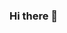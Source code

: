 ### Hi there 👋

<!--
**khaizbt/khaizbt** is a ✨ _special_ ✨ repository because its `README.md` (this file) appears on your GitHub profile.

Here are some ideas to get you started:

- 🔭 I’m currently working on Technopartner Indonesia
- 🌱 I’m currently learning Golang Advance
- 👯 I’m looking to collaborate on Freelance Project
- 🤔 I’m looking for help with Your Bug
- 💬 Ask me about ...
- 📫 How to reach me: ...
- 😄 Pronouns: ...
- ⚡ Fun fact: ...
-->
